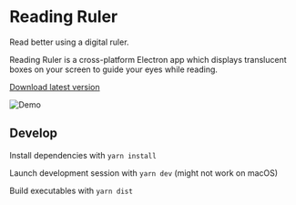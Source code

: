 # Reading Ruler

Read better using a digital ruler.

Reading Ruler is a cross-platform Electron app which displays translucent boxes on your screen to guide your eyes while reading.

[Download latest version](https://github.com/carlenlund/reading-ruler/releases)

![Demo](reading-ruler.gif)

## Develop

Install dependencies with `yarn install`

Launch development session with `yarn dev` (might not work on macOS)

Build executables with `yarn dist`
